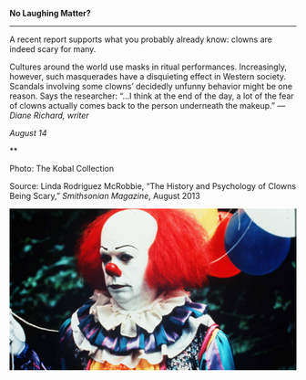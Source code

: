 **No Laughing Matter?**

****

A recent report supports what you probably already know: clowns are indeed scary for many.

Cultures around the world use masks in ritual performances. Increasingly, however, such masquerades have a disquieting effect in Western society. Scandals involving some clowns’ decidedly unfunny behavior might be one reason. Says the researcher: “…I think at the end of the day, a lot of the fear of clowns actually comes back to the person underneath the makeup.” *—Diane Richard, writer*

*August 14*

**

Photo: The Kobal Collection

Source: Linda Rodriguez McRobbie, “The History and Psychology of Clowns Being Scary,” *Smithsonian Magazine*, August 2013 

![](../images/NewsFlash_Richard_ClownsEDIT.jpg)
